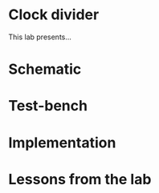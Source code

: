 # Clock divider

This lab presents...

# Schematic

# Test-bench

# Implementation

# Lessons from the lab
